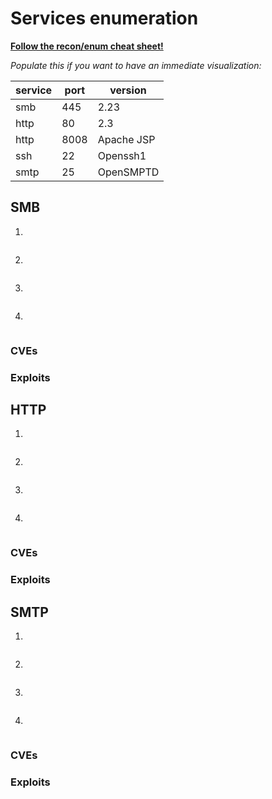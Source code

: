 # Services enumeration
**[Follow the recon/enum cheat sheet!](recon_enum_methodology%F0%9F%9B%B0.md)**

*Populate this if you want to have an immediate visualization:*

| service | port | version    |
| ------- | ---- | ---------- |
| smb     | 445  | 2.23       |
| http    | 80   | 2.3        |
| http    | 8008 | Apache JSP |
| ssh     | 22   | Openssh1   |
| smtp    | 25   | OpenSMPTD  | 


## SMB
1.
```bash

```
2.
```bash

```
3.
```bash

```
4.
```bash

```

### CVEs
### Exploits
## HTTP
1.
```bash

```
2.
```bash

```
3.
```bash

```
4.
```bash

```
### CVEs
### Exploits
## SMTP
1.
```bash

```
2.
```bash

```
3.
```bash

```
4.
```bash

```
### CVEs
### Exploits